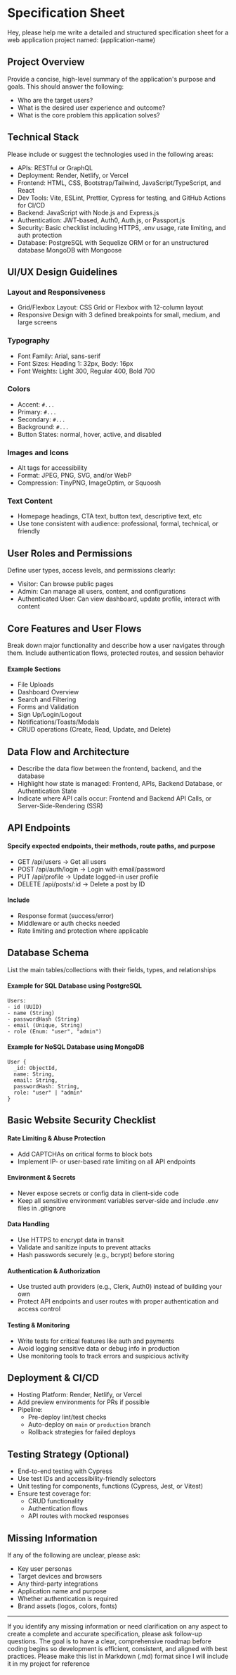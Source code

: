 # Specification Sheet

Hey, please help me write a detailed and structured specification sheet for a web application project named: (application-name)

## Project Overview

Provide a concise, high-level summary of the application's purpose and goals. This should answer the following:

- Who are the target users?
- What is the desired user experience and outcome?
- What is the core problem this application solves?

## Technical Stack

Please include or suggest the technologies used in the following areas:

- APIs: RESTful or GraphQL
- Deployment: Render, Netlify, or Vercel
- Frontend: HTML, CSS, Bootstrap/Tailwind, JavaScript/TypeScript, and React
- Dev Tools: Vite, ESLint, Prettier, Cypress for testing, and GitHub Actions for CI/CD
- Backend: JavaScript with Node.js and Express.js
- Authentication: JWT-based, Auth0, Auth.js, or Passport.js
- Security: Basic checklist including HTTPS, .env usage, rate limiting, and auth protection
- Database: PostgreSQL with Sequelize ORM or for an unstructured database MongoDB with Mongoose

## UI/UX Design Guidelines

### Layout and Responsiveness
- Grid/Flexbox Layout: CSS Grid or Flexbox with 12-column layout
- Responsive Design with 3 defined breakpoints for small, medium, and large screens

### Typography
- Font Family: Arial, sans-serif
- Font Sizes: Heading 1: 32px, Body: 16px
- Font Weights: Light 300, Regular 400, Bold 700

### Colors
- Accent: `#...`
- Primary: `#...`
- Secondary: `#...`
- Background: `#...`
- Button States: normal, hover, active, and disabled

### Images and Icons
- Alt tags for accessibility
- Format: JPEG, PNG, SVG, and/or WebP
- Compression: TinyPNG, ImageOptim, or Squoosh

### Text Content
- Homepage headings, CTA text, button text, descriptive text, etc
- Use tone consistent with audience: professional, formal, technical, or friendly

## User Roles and Permissions

Define user types, access levels, and permissions clearly:

- Visitor: Can browse public pages
- Admin: Can manage all users, content, and configurations
- Authenticated User: Can view dashboard, update profile, interact with content

## Core Features and User Flows

Break down major functionality and describe how a user navigates through them. Include authentication flows, protected routes, and session behavior

#### Example Sections
- File Uploads
- Dashboard Overview
- Search and Filtering
- Forms and Validation
- Sign Up/Login/Logout
- Notifications/Toasts/Modals
- CRUD operations (Create, Read, Update, and Delete)

## Data Flow and Architecture

- Describe the data flow between the frontend, backend, and the database
- Highlight how state is managed: Frontend, APIs, Backend Database, or Authentication State
- Indicate where API calls occur: Frontend and Backend API Calls, or Server-Side-Rendering (SSR)

## API Endpoints

#### Specify expected endpoints, their methods, route paths, and purpose
- GET /api/users → Get all users
- POST /api/auth/login → Login with email/password
- PUT /api/profile → Update logged-in user profile
- DELETE /api/posts/:id → Delete a post by ID

#### Include
- Response format (success/error)
- Middleware or auth checks needed
- Rate limiting and protection where applicable

## Database Schema

List the main tables/collections with their fields, types, and relationships

#### Example for SQL Database using PostgreSQL
```
Users:
- id (UUID)
- name (String)
- passwordHash (String)
- email (Unique, String)
- role (Enum: "user", "admin")
```

#### Example for NoSQL Database using MongoDB
```
User {
  _id: ObjectId,
  name: String,
  email: String,
  passwordHash: String,
  role: "user" | "admin"
}
```

## Basic Website Security Checklist

#### Rate Limiting & Abuse Protection
- Add CAPTCHAs on critical forms to block bots
- Implement IP- or user-based rate limiting on all API endpoints

#### Environment & Secrets
- Never expose secrets or config data in client-side code
- Keep all sensitive environment variables server-side and include .env files in .gitignore

#### Data Handling
- Use HTTPS to encrypt data in transit
- Validate and sanitize inputs to prevent attacks
- Hash passwords securely (e.g., bcrypt) before storing

#### Authentication & Authorization
- Use trusted auth providers (e.g., Clerk, Auth0) instead of building your own
- Protect API endpoints and user routes with proper authentication and access control

#### Testing & Monitoring
- Write tests for critical features like auth and payments
- Avoid logging sensitive data or debug info in production
- Use monitoring tools to track errors and suspicious activity

## Deployment & CI/CD

- Hosting Platform: Render, Netlify, or Vercel
- Add preview environments for PRs if possible
- Pipeline:
  - Pre-deploy lint/test checks
  - Auto-deploy on `main` or `production` branch
  - Rollback strategies for failed deploys

## Testing Strategy (Optional)

- End-to-end testing with Cypress
- Use test IDs and accessibility-friendly selectors
- Unit testing for components, functions (Cypress, Jest, or Vitest)
- Ensure test coverage for:
  - CRUD functionality
  - Authentication flows
  - API routes with mocked responses

## Missing Information

If any of the following are unclear, please ask:

- Key user personas
- Target devices and browsers
- Any third-party integrations
- Application name and purpose
- Whether authentication is required
- Brand assets (logos, colors, fonts)

---

If you identify any missing information or need clarification on any aspect to create a complete and accurate specification, please ask follow-up questions. The goal is to have a clear, comprehensive roadmap before coding begins so development is efficient, consistent, and aligned with best practices. Please make this list in Markdown (.md) format since I will include it in my project for reference